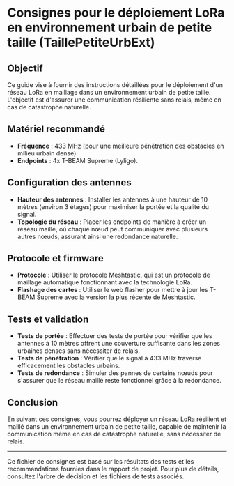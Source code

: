 # Consignes pour le déploiement LoRa en environnement urbain de petite taille (TaillePetiteUrbExt)

## Objectif

Ce guide vise à fournir des instructions détaillées pour le déploiement d'un réseau LoRa en maillage dans un environnement urbain de petite taille. L'objectif est d'assurer une communication résiliente sans relais, même en cas de catastrophe naturelle.

## Matériel recommandé

- **Fréquence** : 433 MHz (pour une meilleure pénétration des obstacles en milieu urbain dense).
- **Endpoints** : 4x T-BEAM Supreme (Lyligo).

## Configuration des antennes

- **Hauteur des antennes** : Installer les antennes à une hauteur de 10 mètres (environ 3 étages) pour maximiser la portée et la qualité du signal.
- **Topologie du réseau** : Placer les endpoints de manière à créer un réseau maillé, où chaque nœud peut communiquer avec plusieurs autres nœuds, assurant ainsi une redondance naturelle.


## Protocole et firmware

- **Protocole** : Utiliser le protocole Meshtastic, qui est un protocole de maillage automatique fonctionnant avec la technologie LoRa.
- **Flashage des cartes** : Utiliser le web flasher pour mettre à jour les T-BEAM Supreme avec la version la plus récente de Meshtastic.

## Tests et validation

- **Tests de portée** : Effectuer des tests de portée pour vérifier que les antennes à 10 mètres offrent une couverture suffisante dans les zones urbaines denses sans nécessiter de relais.
- **Tests de pénétration** : Vérifier que le signal à 433 MHz traverse efficacement les obstacles urbains.
- **Tests de redondance** : Simuler des pannes de certains nœuds pour s'assurer que le réseau maillé reste fonctionnel grâce à la redondance.


## Conclusion

En suivant ces consignes, vous pourrez déployer un réseau LoRa résilient et maillé dans un environnement urbain de petite taille, capable de maintenir la communication même en cas de catastrophe naturelle, sans nécessiter de relais.

---

Ce fichier de consignes est basé sur les résultats des tests et les recommandations fournies dans le rapport de projet. Pour plus de détails, consultez l'arbre de décision et les fichiers de tests associés.
